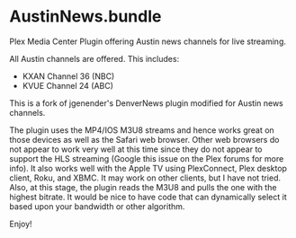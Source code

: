 AustinNews.bundle
=================

Plex Media Center Plugin offering Austin news channels for live streaming.

All Austin channels are offered. This includes:

* KXAN Channel 36 (NBC)
* KVUE Channel 24 (ABC)

This is a fork of jgenender's DenverNews plugin modified for Austin news channels.

The plugin uses the MP4/IOS M3U8 streams and hence works great on those devices as well as the Safari web browser. Other web browsers do not appear to work very well at this time since they do not appear to support the HLS streaming (Google this issue on the Plex forums for more info). It also works well with the Apple TV using PlexConnect, Plex desktop client, Roku, and XBMC. It may work on other clients, but I have not tried. Also, at this stage, the plugin reads the M3U8 and pulls the one with the highest bitrate. It would be nice to have code that can dynamically select it based upon your bandwidth or other algorithm.

Enjoy!

